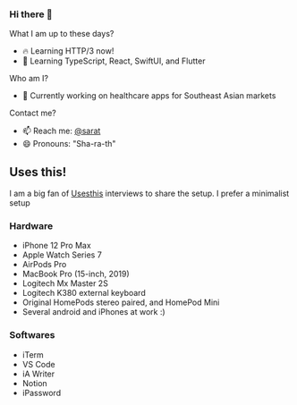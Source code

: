### Hi there 👋

What I am up to these days?
- 🔥 Learning HTTP/3 now!
- 🌱 Learning TypeScript, React, SwiftUI, and Flutter

Who am I?
- 🔭 Currently working on healthcare apps for Southeast Asian markets

Contact me?
- 📫 Reach me: [@sarat](https://twitter.com/sarat)
- 😄 Pronouns: "Sha-ra-th"

## Uses this!
I am a big fan of [Usesthis](https://usesthis.com) interviews to share the setup. I prefer a minimalist setup

### Hardware
- iPhone 12 Pro Max
- Apple Watch Series 7
- AirPods Pro
- MacBook Pro (15-inch, 2019)
- Logitech Mx Master 2S
- Logitech K380 external keyboard
- Original HomePods stereo paired, and HomePod Mini
- Several android and iPhones at work :) 

### Softwares
- iTerm
- VS Code
- iA Writer
- Notion
- iPassword
